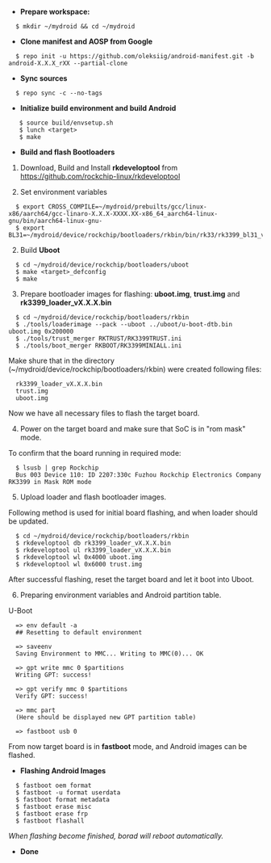 * **Prepare workspace:**
```
  $ mkdir ~/mydroid && cd ~/mydroid
```

* **Clone manifest and AOSP from Google**
```
  $ repo init -u https://github.com/oleksiig/android-manifest.git -b android-X.X.X_rXX --partial-clone
```

* **Sync sources**
```
  $ repo sync -c --no-tags
```

* **Initialize build environment and build Android**

```
   $ source build/envsetup.sh
   $ lunch <target>
   $ make
```

* **Build and flash Bootloaders**

1. Download, Build and Install **rkdeveloptool** from https://github.com/rockchip-linux/rkdeveloptool

2. Set environment variables
```
  $ export CROSS_COMPILE=~/mydroid/prebuilts/gcc/linux-x86/aarch64/gcc-linaro-X.X.X-XXXX.XX-x86_64_aarch64-linux-gnu/bin/aarch64-linux-gnu-
  $ export BL31=~/mydroid/device/rockchip/bootloaders/rkbin/bin/rk33/rk3399_bl31_vX.XX.elf
```
2. Build **Uboot**
```
  $ cd ~/mydroid/device/rockchip/bootloaders/uboot
  $ make <target>_defconfig
  $ make
```
3. Prepare bootloader images for flashing: **uboot.img**, **trust.img** and **rk3399_loader_vX.X.X.bin**
```
  $ cd ~/mydroid/device/rockchip/bootloaders/rkbin
  $ ./tools/loaderimage --pack --uboot ../uboot/u-boot-dtb.bin uboot.img 0x200000
  $ ./tools/trust_merger RKTRUST/RK3399TRUST.ini
  $ ./tools/boot_merger RKBOOT/RK3399MINIALL.ini
```
  Make shure that in the directory (~/mydroid/device/rockchip/bootloaders/rkbin) were created following files:
```
  rk3399_loader_vX.X.X.bin
  trust.img
  uboot.img
```

  Now we have all necessary files to flash the target board.

4. Power on the target board and make sure that SoC is in "rom mask" mode.

  To confirm that the board running in required mode:
```
  $ lsusb | grep Rockchip
  Bus 003 Device 110: ID 2207:330c Fuzhou Rockchip Electronics Company RK3399 in Mask ROM mode
```

5. Upload loader and flash bootloader images.

  Following method is used for initial board flashing, and when loader should be updated.
```
  $ cd ~/mydroid/device/rockchip/bootloaders/rkbin
  $ rkdeveloptool db rk3399_loader_vX.X.X.bin
  $ rkdeveloptool ul rk3399_loader_vX.X.X.bin
  $ rkdeveloptool wl 0x4000 uboot.img
  $ rkdeveloptool wl 0x6000 trust.img
```
  After successful flashing, reset the target board and let it boot into Uboot.

6. Preparing environment variables and Android partition table.

  U-Boot
```
  => env default -a
  ## Resetting to default environment

  => saveenv
  Saving Environment to MMC... Writing to MMC(0)... OK

  => gpt write mmc 0 $partitions
  Writing GPT: success!

  => gpt verify mmc 0 $partitions
  Verify GPT: success!

  => mmc part
  (Here should be displayed new GPT partition table)

  => fastboot usb 0
```
  From now target board is in **fastboot** mode, and Android images can be flashed.


* **Flashing Android Images**
```
  $ fastboot oem format
  $ fastboot -u format userdata
  $ fastboot format metadata
  $ fastboot erase misc
  $ fastboot erase frp
  $ fastboot flashall
```
 *When flashing become finished, borad will reboot automatically.*

* **Done**
